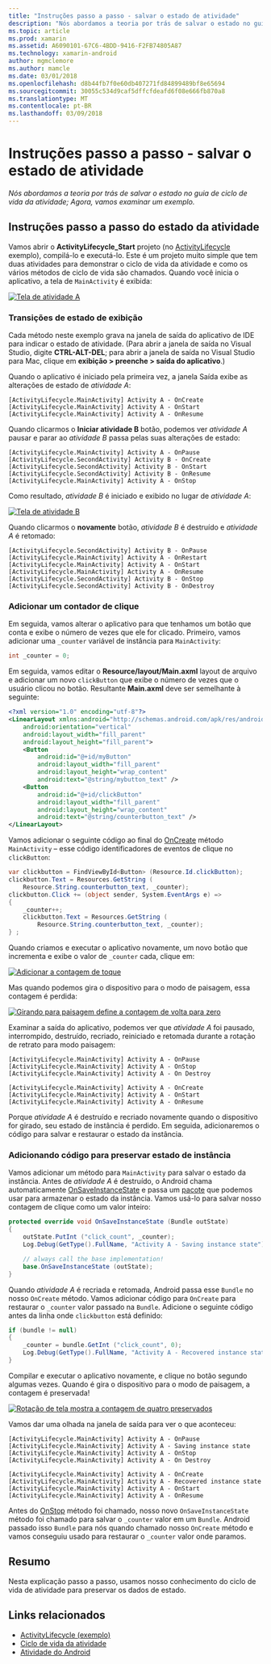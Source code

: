 ```yaml
---
title: "Instruções passo a passo - salvar o estado de atividade"
description: "Nós abordamos a teoria por trás de salvar o estado no guia de ciclo de vida da atividade; Agora, vamos examinar um exemplo."
ms.topic: article
ms.prod: xamarin
ms.assetid: A6090101-67C6-4BDD-9416-F2FB74805A87
ms.technology: xamarin-android
author: mgmclemore
ms.author: mamcle
ms.date: 03/01/2018
ms.openlocfilehash: d8b44fb7f0e60db407271fd84899489bf8e65694
ms.sourcegitcommit: 30055c534d9caf5dffcfdeafd6f08e666fb870a8
ms.translationtype: MT
ms.contentlocale: pt-BR
ms.lasthandoff: 03/09/2018
---
```

# <a name="walkthrough---saving-the-activity-state"></a>Instruções passo a passo - salvar o estado de atividade

_Nós abordamos a teoria por trás de salvar o estado no guia de ciclo de vida da atividade; Agora, vamos examinar um exemplo._

## <a name="activity-state-walkthrough"></a>Instruções passo a passo do estado da atividade

Vamos abrir o **ActivityLifecycle_Start** projeto (no [ActivityLifecycle](https://developer.xamarin.com/samples/monodroid/ActivityLifecycle) exemplo), compilá-lo e executá-lo. Este é um projeto muito simple que tem duas atividades para demonstrar o ciclo de vida da atividade e como os vários métodos de ciclo de vida são chamados. Quando você inicia o aplicativo, a tela de `MainActivity` é exibida: 

[![Tela de atividade A](saving-state-images/01-activity-a-sml.png)](saving-state-images/01-activity-a.png#lightbox)

### <a name="viewing-state-transitions"></a>Transições de estado de exibição

Cada método neste exemplo grava na janela de saída do aplicativo de IDE para indicar o estado de atividade. (Para abrir a janela de saída no Visual Studio, digite **CTRL-ALT-DEL**; para abrir a janela de saída no Visual Studio para Mac, clique em **exibição > preenche > saída do aplicativo**.)

Quando o aplicativo é iniciado pela primeira vez, a janela Saída exibe as alterações de estado de *atividade A*: 

```shell
[ActivityLifecycle.MainActivity] Activity A - OnCreate
[ActivityLifecycle.MainActivity] Activity A - OnStart
[ActivityLifecycle.MainActivity] Activity A - OnResume
```

Quando clicarmos o **Iniciar atividade B** botão, podemos ver *atividade A* pausar e parar ao *atividade B* passa pelas suas alterações de estado: 

```shell
[ActivityLifecycle.MainActivity] Activity A - OnPause
[ActivityLifecycle.SecondActivity] Activity B - OnCreate
[ActivityLifecycle.SecondActivity] Activity B - OnStart
[ActivityLifecycle.SecondActivity] Activity B - OnResume
[ActivityLifecycle.MainActivity] Activity A - OnStop
```

Como resultado, *atividade B* é iniciado e exibido no lugar de *atividade A*: 

[![Tela de atividade B](saving-state-images/02-activity-b-sml.png)](saving-state-images/02-activity-b.png#lightbox)

Quando clicarmos o **novamente** botão, *atividade B* é destruído e *atividade A* é retomado: 

```shell
[ActivityLifecycle.SecondActivity] Activity B - OnPause
[ActivityLifecycle.MainActivity] Activity A - OnRestart
[ActivityLifecycle.MainActivity] Activity A - OnStart
[ActivityLifecycle.MainActivity] Activity A - OnResume
[ActivityLifecycle.SecondActivity] Activity B - OnStop
[ActivityLifecycle.SecondActivity] Activity B - OnDestroy
```
### <a name="adding-a-click-counter"></a>Adicionar um contador de clique

Em seguida, vamos alterar o aplicativo para que tenhamos um botão que conta e exibe o número de vezes que ele for clicado. Primeiro, vamos adicionar uma `_counter` variável de instância para `MainActivity`:

```csharp
int _counter = 0;
```

Em seguida, vamos editar o **Resource/layout/Main.axml** layout de arquivo e adicionar um novo `clickButton` que exibe o número de vezes que o usuário clicou no botão. Resultante **Main.axml** deve ser semelhante à seguinte: 

```xml
<?xml version="1.0" encoding="utf-8"?>
<LinearLayout xmlns:android="http://schemas.android.com/apk/res/android"
    android:orientation="vertical"
    android:layout_width="fill_parent"
    android:layout_height="fill_parent">
    <Button
        android:id="@+id/myButton"
        android:layout_width="fill_parent"
        android:layout_height="wrap_content"
        android:text="@string/mybutton_text" />
    <Button
        android:id="@+id/clickButton"
        android:layout_width="fill_parent"
        android:layout_height="wrap_content"
        android:text="@string/counterbutton_text" />
</LinearLayout>
```

Vamos adicionar o seguinte código ao final do [OnCreate](https://developer.xamarin.com/api/member/Android.App.Activity.OnCreate/p/Android.OS.Bundle/) método `MainActivity` &ndash; esse código identificadores de eventos de clique no `clickButton`:

```csharp
var clickbutton = FindViewById<Button> (Resource.Id.clickButton);
clickbutton.Text = Resources.GetString (
    Resource.String.counterbutton_text, _counter);
clickbutton.Click += (object sender, System.EventArgs e) =>
{
    _counter++;
    clickbutton.Text = Resources.GetString (
        Resource.String.counterbutton_text, _counter);
} ;
```

Quando criamos e executar o aplicativo novamente, um novo botão que incrementa e exibe o valor de `_counter` cada, clique em:

[![Adicionar a contagem de toque](saving-state-images/03-touched-sml.png)](saving-state-images/03-touched.png#lightbox)

Mas quando podemos gira o dispositivo para o modo de paisagem, essa contagem é perdida:

[![Girando para paisagem define a contagem de volta para zero](saving-state-images/05-rotate-nosave-sml.png)](saving-state-images/05-rotate-nosave.png#lightbox)

Examinar a saída do aplicativo, podemos ver que *atividade A* foi pausado, interrompido, destruído, recriado, reiniciado e retomada durante a rotação de retrato para modo paisagem: 

```shell
[ActivityLifecycle.MainActivity] Activity A - OnPause
[ActivityLifecycle.MainActivity] Activity A - OnStop
[ActivityLifecycle.MainActivity] Activity A - On Destroy

[ActivityLifecycle.MainActivity] Activity A - OnCreate
[ActivityLifecycle.MainActivity] Activity A - OnStart
[ActivityLifecycle.MainActivity] Activity A - OnResume
```

Porque *atividade A* é destruído e recriado novamente quando o dispositivo for girado, seu estado de instância é perdido. Em seguida, adicionaremos o código para salvar e restaurar o estado da instância.

### <a name="adding-code-to-preserve-instance-state"></a>Adicionando código para preservar estado de instância

Vamos adicionar um método para `MainActivity` para salvar o estado da instância. Antes de *atividade A* é destruído, o Android chama automaticamente [OnSaveInstanceState](https://developer.xamarin.com/api/member/Android.App.Activity.OnSaveInstanceState/p/Android.OS.Bundle/) e passa um [pacote](https://developer.xamarin.com/api/type/Android.OS.Bundle/) que podemos usar para armazenar o estado da instância. Vamos usá-lo para salvar nosso contagem de clique como um valor inteiro:

```csharp
protected override void OnSaveInstanceState (Bundle outState)
{
    outState.PutInt ("click_count", _counter);
    Log.Debug(GetType().FullName, "Activity A - Saving instance state");

    // always call the base implementation!
    base.OnSaveInstanceState (outState);    
}
```

Quando *atividade A* é recriada e retomada, Android passa esse `Bundle` no nosso `OnCreate` método. Vamos adicionar código para `OnCreate` para restaurar o `_counter` valor passado na `Bundle`. Adicione o seguinte código antes da linha onde `clickbutton` está definido: 

```csharp
if (bundle != null)
{
    _counter = bundle.GetInt ("click_count", 0);
    Log.Debug(GetType().FullName, "Activity A - Recovered instance state");
}
```

Compilar e executar o aplicativo novamente, e clique no botão segundo algumas vezes. Quando é gira o dispositivo para o modo de paisagem, a contagem é preservada!

[![Rotação de tela mostra a contagem de quatro preservados](saving-state-images/06-rotate-save-sml.png)](saving-state-images/06-rotate-save.png#lightbox)


Vamos dar uma olhada na janela de saída para ver o que aconteceu:
    
```shell
[ActivityLifecycle.MainActivity] Activity A - OnPause
[ActivityLifecycle.MainActivity] Activity A - Saving instance state
[ActivityLifecycle.MainActivity] Activity A - OnStop
[ActivityLifecycle.MainActivity] Activity A - On Destroy

[ActivityLifecycle.MainActivity] Activity A - OnCreate
[ActivityLifecycle.MainActivity] Activity A - Recovered instance state
[ActivityLifecycle.MainActivity] Activity A - OnStart
[ActivityLifecycle.MainActivity] Activity A - OnResume
``` 

Antes do [OnStop](https://developer.xamarin.com/api/member/Android.App.Activity.OnStop/) método foi chamado, nosso novo `OnSaveInstanceState` método foi chamado para salvar o `_counter` valor em um `Bundle`. Android passado isso `Bundle` para nós quando chamado nosso `OnCreate` método e vamos conseguiu usado para restaurar o `_counter` valor onde paramos.


## <a name="summary"></a>Resumo

Nesta explicação passo a passo, usamos nosso conhecimento do ciclo de vida de atividade para preservar os dados de estado. 



## <a name="related-links"></a>Links relacionados

- [ActivityLifecycle (exemplo)](https://developer.xamarin.com/samples/monodroid/ActivityLifecycle)
- [Ciclo de vida da atividade](~/android/app-fundamentals/activity-lifecycle/index.md)
- [Atividade do Android](https://developer.xamarin.com/api/type/Android.App.Activity/)
